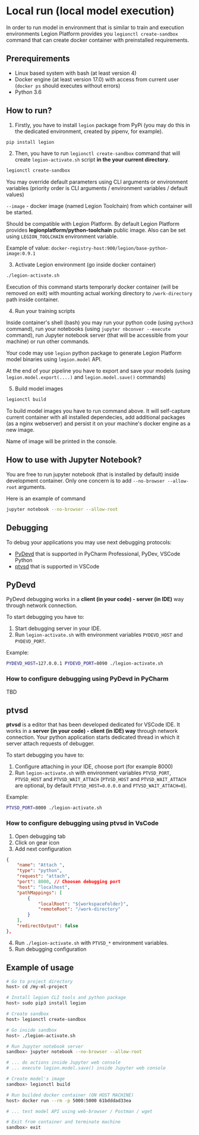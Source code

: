 # Local run (local model execution)

In order to run model in environment that is similar to train and execution environments Legion Platform provides you `legionctl create-sandbox` command that can create docker container with preinstalled requirements.

## Prerequirements
* Linux based system with bash (at least version 4)
* Docker engine (at least version 17.0) with access from current user (`docker ps` should executes without errors)
* Python 3.6

## How to run?
1. Firstly, you have to install `legion` package from PyPi (you may do this in the dedicated environment, created by pipenv, for example).

```bash
pip install legion
```
2. Then, you have to run `legionctl create-sandbox` command that will create `legion-activate.sh` script **in the your current directory**.

```bash
legionctl create-sandbox
```
You may override default parameters using CLI arguments or environment variables (priority order is CLI arguments / environment variables / default values)

`--image` - docker image (named Legion Toolchain) from which container will be started.

Should be compatible with Legion Platform. By default Legion Platform provides **legionplatform/python-toolchain** public image. Also can be set using `LEGION_TOOLCHAIN` environment variable.

Example of value: `docker-registry-host:900/legion/base-python-image:0.9.1`

3. Activate Legion environment (go inside docker container)

```bash
./legion-activate.sh
```

Execution of this command starts temporarly docker container (will be removed on exit) with mounting actual working directory to `/work-directory` path inside container.

4. Run your training scripts

Inside container's shell (bash) you may run your python code (using `python3` command), run your notebooks (using `jupyter nbconver --execute` command), run Jupyter notebook server (that will be accessible from your machine) or run other commands.

Your code may use `legion` python package to generate Legion Platform model binaries using `legion.model` API.

At the end of your pipeline you have to export and save your models (using `legion.model.export(....)` and `legion.model.save()` commands)

5. Build model images

```bash
legionctl build
```

To build model images you have to run command above. It will self-capture current container with all installed dependecies, add additional packages (as a nginx webserver) and persist it on your machine's docker engine as a new image.

Name of image will be printed in the console.

## How to use with Jupyter Notebook?
You are free to run jupyter notebook (that is installed by default) inside development container.
Only one concern is to add `--no-browser --allow-root` arguments.

Here is an example of command
```bash
jupyter notebook --no-browser --allow-root
```

## Debugging
To debug your applications you may use next debugging protocols:
* [PyDevd](https://pypi.org/project/pydevd/) that is supported in PyCharm Professional, PyDev, VSCode Python
* [ptvsd](https://pypi.org/project/ptvsd/) that is supported in VSCode

## PyDevd
PyDevd debugging works in a **client (in your code) - server (in IDE)** way through network connection.

To start debugging you have to:
1. Start debugging server in your IDE.
2. Run `legion-activate.sh` with environment variables `PYDEVD_HOST` and `PYDEVD_PORT`.

Example:
```bash
PYDEVD_HOST=127.0.0.1 PYDEVD_PORT=8090 ./legion-activate.sh
```

### How to configure debugging using PyDevd in PyCharm
TBD

## ptvsd
**ptvsd** is a editor that has been developed dedicated for VSCode IDE. It works in a **server (in your code) - client (in IDE) way** through network connection. Your python application starts dedicated thread in which it server attach requests of debugger.

To start debugging you have to:
1. Configure attaching in your IDE, choose port (for example 8000)
2. Run `legion-activate.sh` with environment variables `PTVSD_PORT`, `PTVSD_HOST` and `PTVSD_WAIT_ATTACH` (`PTVSD_HOST` and `PTVSD_WAIT_ATTACH` are optional, by default `PTVSD_HOST=0.0.0.0` and `PTVSD_WAIT_ATTACH=0`).

Example:
```bash
PTVSD_PORT=8000 ./legion-activate.sh
```

### How to configure debugging using ptvsd in VsCode
1. Open debugging tab
2. Click on gear icon
3. Add next configuration
```json
{
    "name": "Attach ",
    "type": "python",
    "request": "attach",
    "port": 8000, // Choosen debugging port
    "host": "localhost",
    "pathMappings": [
        {
            "localRoot": "${workspaceFolder}",
            "remoteRoot": "/work-directory"
        }
    ],
    "redirectOutput": false
},
```
4. Run `./legion-activate.sh` with `PTVSD_*` environment variables.
5. Run debugging configuration

## Example of usage
```bash
# Go to project directory
host> cd /my-ml-project

# Install legion CLI tools and python package
host> sudo pip3 install legion

# Create sandbox
host> legionctl create-sandbox

# Go inside sandbox
host> ./legion-activate.sh

# Run Jupyter notebook server
sandbox> jupyter notebook --no-browser --allow-root

# ... do actions inside Jupyter web console
# ... execute legion.model.save() inside Jupyter web console

# Create model's image
sandbox> legionctl build

# Run builded docker container (ON HOST MACHINE)
host> docker run --rm -p 5000:5000 61bdddad33ea

# ... test model API using web-browser / Postman / wget

# Exit from container and terminate machine
sandbox> exit
```

